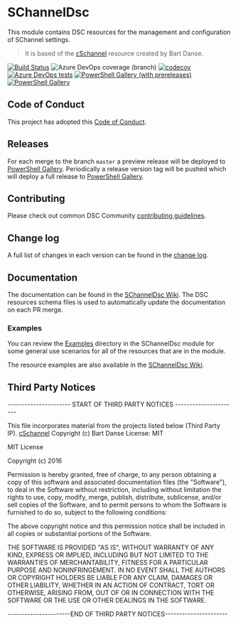 # SChannelDsc

This module contains DSC resources for the management and
configuration of SChannel settings.

> It is based of the [cSchannel](https://github.com/bdanse/cSchannel) resource created by Bart Danse.

[![Build Status](https://dev.azure.com/dsccommunity/SChannelDsc/_apis/build/status/dsccommunity.SChannelDsc?branchName=master)](https://dev.azure.com/dsccommunity/SChannelDsc/_build/latest?definitionId=32&branchName=master)
![Azure DevOps coverage (branch)](https://img.shields.io/azure-devops/coverage/dsccommunity/SChannelDsc/32/master)
[![codecov](https://codecov.io/gh/dsccommunity/SChannelDsc/branch/master/graph/badge.svg)](https://codecov.io/gh/dsccommunity/SChannelDsc)
[![Azure DevOps tests](https://img.shields.io/azure-devops/tests/dsccommunity/SChannelDsc/32/master)](https://dsccommunity.visualstudio.com/SChannelDsc/_test/analytics?definitionId=32&contextType=build)
[![PowerShell Gallery (with prereleases)](https://img.shields.io/powershellgallery/vpre/SChannelDsc?label=SChannelDsc%20Preview)](https://www.powershellgallery.com/packages/SChannelDsc/)
[![PowerShell Gallery](https://img.shields.io/powershellgallery/v/SChannelDsc?label=SChannelDsc)](https://www.powershellgallery.com/packages/SChannelDsc/)

## Code of Conduct

This project has adopted this [Code of Conduct](CODE_OF_CONDUCT.md).

## Releases

For each merge to the branch `master` a preview release will be
deployed to [PowerShell Gallery](https://www.powershellgallery.com/).
Periodically a release version tag will be pushed which will deploy a
full release to [PowerShell Gallery](https://www.powershellgallery.com/).

## Contributing

Please check out common DSC Community [contributing guidelines](https://dsccommunity.org/guidelines/contributing).

## Change log

A full list of changes in each version can be found in the [change log](CHANGELOG.md).

## Documentation

The documentation can be found in the [SChannelDsc Wiki](https://github.com/dsccommunity/SChannelDsc/wiki).
The DSC resources schema files is used to automatically update the
documentation on each PR merge.

### Examples

You can review the [Examples](/source/Examples) directory in the SChannelDsc module
for some general use scenarios for all of the resources that are in the module.

The resource examples are also available in the [SChannelDsc Wiki](https://github.com/dsccommunity/SChannelDsc/wiki).

## Third Party Notices

\---------------------- START OF THIRD PARTY NOTICES ----------------------

This file incorporates material from the projects listed below (Third Party IP).
[cSchannel](https://github.com/bdanse/cSchannel)
Copyright (c) Bart Danse
License: MIT

MIT License

Copyright (c) 2016

Permission is hereby granted, free of charge, to any person obtaining a copy
of this software and associated documentation files (the "Software"), to deal
in the Software without restriction, including without limitation the rights
to use, copy, modify, merge, publish, distribute, sublicense, and/or sell
copies of the Software, and to permit persons to whom the Software is
furnished to do so, subject to the following conditions:

The above copyright notice and this permission notice shall be included in all
copies or substantial portions of the Software.

THE SOFTWARE IS PROVIDED "AS IS", WITHOUT WARRANTY OF ANY KIND, EXPRESS OR
IMPLIED, INCLUDING BUT NOT LIMITED TO THE WARRANTIES OF MERCHANTABILITY,
FITNESS FOR A PARTICULAR PURPOSE AND NONINFRINGEMENT. IN NO EVENT SHALL THE
AUTHORS OR COPYRIGHT HOLDERS BE LIABLE FOR ANY CLAIM, DAMAGES OR OTHER
LIABILITY, WHETHER IN AN ACTION OF CONTRACT, TORT OR OTHERWISE, ARISING FROM,
OUT OF OR IN CONNECTION WITH THE SOFTWARE OR THE USE OR OTHER DEALINGS IN THE
SOFTWARE.

\----------------------END OF THIRD PARTY NOTICES----------------------
